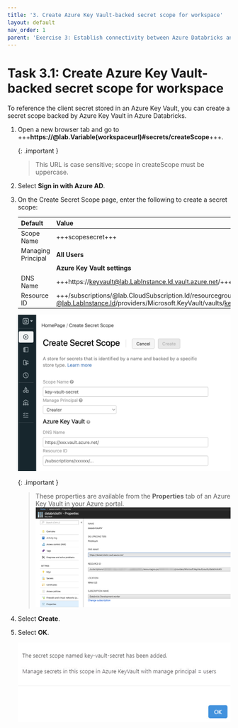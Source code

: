 ```yaml
---
title: '3. Create Azure Key Vault-backed secret scope for workspace'
layout: default
nav_order: 1
parent: 'Exercise 3: Establish connectivity between Azure Databricks and Azure Data Lake Storage (ADLS) Gen 2'
---
```


# Task 3.1: Create Azure Key Vault-backed secret scope for workspace

To reference the client secret stored in an Azure Key Vault, you can create a secret scope backed by Azure Key Vault in Azure Databricks.

1. Open a new browser tab and go to +++**https://@lab.Variable(workspaceurl)#secrets/createScope**+++.

    {: .important }
    > This URL is case sensitive; scope in createScope must be uppercase.

1. Select **Sign in with Azure AD**.    

1. On the Create Secret Scope page, enter the following to create a secret scope:

    | Default | Value |
    |:---------|:---------|
    | Scope Name   | +++scopesecret+++   |
    | Managing Principal   | **All Users**   |
    |      | **Azure Key Vault settings**   |
    | DNS Name   | +++https://keyvault@lab.LabInstance.Id.vault.azure.net/+++   |
    | Resource ID   | +++/subscriptions/@lab.CloudSubscription.Id/resourcegroups/fabric-dpoc-@lab.LabInstance.Id/providers/Microsoft.KeyVault/vaults/keyvault@lab.LabInstance.Id+++   |

    ![azure-kv-scope.png](../media/instructions254096/azure-kv-scope.png)

    {: .important }
    > These properties are available from the **Properties** tab of an Azure Key Vault in your Azure portal.
    > ![azure-kv.png](../media/instructions254096/azure-kv.png)

1. Select **Create**.

1. Select **OK**.

    ![secretConfirmed.jpg](../media/instructions254096/secretConfirmed.jpg)
